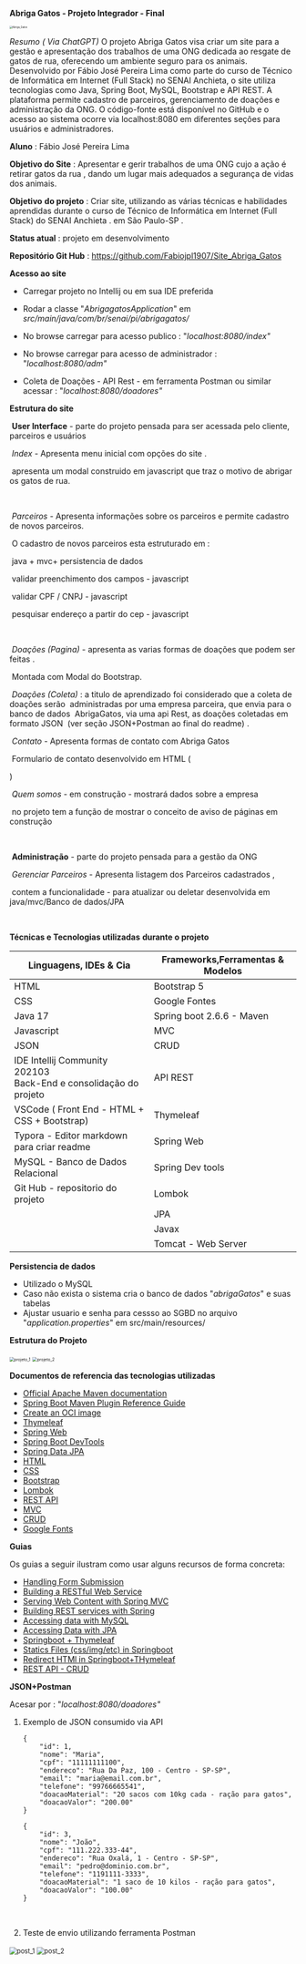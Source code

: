 **Abriga Gatos - Projeto Integrador - Final** 

<img src="https://s2.loli.net/2022/04/06/xn5fLWwQHtMe2ph.png" alt="Abriga_Gatos" style="zoom:30%;" />

*Resumo ( Via ChatGPT)*
O projeto Abriga Gatos visa criar um site para a gestão e apresentação dos trabalhos de uma ONG dedicada ao resgate de gatos de rua, oferecendo um ambiente seguro para os animais. Desenvolvido por Fábio José Pereira Lima como parte do curso de Técnico de Informática em Internet (Full Stack) no SENAI Anchieta, o site utiliza tecnologias como Java, Spring Boot, MySQL, Bootstrap e API REST. A plataforma permite cadastro de parceiros, gerenciamento de doações e administração da ONG. O código-fonte está disponível no GitHub e o acesso ao sistema ocorre via localhost:8080 em diferentes seções para usuários e administradores.


**Aluno** : Fábio José Pereira Lima

**Objetivo do Site** : Apresentar e gerir trabalhos de uma ONG cujo a ação é retirar gatos da rua , dando um lugar mais adequados a segurança de vidas dos animais. 

**Objetivo** **do projeto** : Criar site, utilizando as várias técnicas e habilidades aprendidas durante o curso de Técnico de Informática em Internet (Full Stack) do SENAI  Anchieta . em São Paulo-SP . 

**Status atual** : projeto em desenvolvimento 

**Repositório Git Hub** : https://github.com/Fabiojpl1907/Site_Abriga_Gatos

**Acesso ao site** 

- Carregar projeto no Intellij ou em sua IDE preferida

- Rodar a classe "*AbrigagatosApplication*" em *src/main/java/com/br/senai/pi/abrigagatos/*

- No browse carregar para acesso publico : "*localhost:8080/index"*

- No browse carregar para acesso de administrador  : "*localhost:8080/adm"*

- Coleta de Doações - API Rest - em ferramenta Postman ou similar acessar : "*localhost:8080/doadores"*

  

**Estrutura do site**

​	**User Interface** - parte do projeto pensada para ser acessada pelo cliente, parceiros e usuários

​		*Index*  - Apresenta menu inicial com opções do site .

​						apresenta um modal construido em javascript que traz o motivo de abrigar os gatos de rua. 

​		

​		*Parceiros* - Apresenta informações sobre os parceiros e permite cadastro de novos parceiros.

​				O cadastro de novos parceiros esta estruturado em  : 

​					java + mvc+ persistencia  de dados

​					validar preenchimento dos campos -  javascript

​					validar CPF / CNPJ -  javascript

​					pesquisar endereço a partir do cep - javascript

​		

​		*Doações  (Pagina)* - apresenta as varias formas de doações que podem ser feitas . 

​						Montada com  Modal do Bootstrap. 

​					*Doações (Coleta)* : a titulo de aprendizado foi considerado que a coleta de doações serão
​													administradas por uma empresa parceira, que envia para o banco de dados
​													 AbrigaGatos, via uma api Rest, as doações coletadas em formato JSON
​													 (ver seção JSON+Postman ao final do readme) . 



​	*Contato* - Apresenta formas de contato com Abriga Gatos 

​						Formulario de contato desenvolvido em HTML ( <form> )



​		*Quem somos* -  em construção - mostrará dados sobre a empresa

​					no projeto tem a função de mostrar o conceito de aviso de páginas em construção

​	

​	**Administração** - parte do projeto pensada para a gestão da ONG 

​		*Gerenciar Parceiros* - Apresenta listagem dos Parceiros cadastrados , 

​		contem a funcionalidade  - para atualizar ou deletar desenvolvida em java/mvc/Banco de dados/JPA

​		

**Técnicas e Tecnologias utilizadas** **durante o projeto** 

| Linguagens, IDEs & Cia                                       | Frameworks,Ferramentas & Modelos |
| ------------------------------------------------------------ | -------------------------------- |
| HTML                                                         | Bootstrap 5                      |
| CSS                                                          | Google Fontes                    |
| Java 17                                                      | Spring boot 2.6.6 - Maven        |
| Javascript                                                   | MVC                              |
| JSON                                                         | CRUD                             |
| IDE Intellij Community 202103 <br />Back-End e consolidação do projeto | API REST                         |
| VSCode ( Front End - HTML + CSS + Bootstrap)                 | Thymeleaf                        |
| Typora - Editor markdown para criar readme                   | Spring Web                       |
| MySQL - Banco de Dados Relacional                            | Spring Dev tools                 |
| Git Hub - repositorio do projeto                             | Lombok                           |
|                                                              | JPA                              |
|                                                              | Javax                            |
|                                                              | Tomcat - Web Server              |

**Persistencia de dados**

- Utilizado o MySQL
- Caso não exista o sistema cria o banco de dados "*abrigaGatos*" e suas tabelas
- Ajustar usuario  e senha para cessso ao SGBD no arquivo "*application.properties*" em src/main/resources/

**Estrutura do Projeto**

<img src="https://s2.loli.net/2022/04/06/YenPyH8Ao2DvV7t.png" alt="projeto_1" style="zoom:50%;" />



<img src="https://s2.loli.net/2022/04/06/ae12xLDd4iJo6CE.png" alt="projeto_2" style="zoom:50%;" />



**Documentos de referencia das tecnologias utilizadas** 

* [Official Apache Maven documentation](https://maven.apache.org/guides/index.html)
* [Spring Boot Maven Plugin Reference Guide](https://docs.spring.io/spring-boot/docs/2.6.5/maven-plugin/reference/html/)
* [Create an OCI image](https://docs.spring.io/spring-boot/docs/2.6.5/maven-plugin/reference/html/#build-image)
* [Thymeleaf](https://docs.spring.io/spring-boot/docs/2.6.5/reference/htmlsingle/#boot-features-spring-mvc-template-engines)
* [Spring Web](https://docs.spring.io/spring-boot/docs/2.6.5/reference/htmlsingle/#boot-features-developing-web-applications)
* [Spring Boot DevTools](https://docs.spring.io/spring-boot/docs/2.6.5/reference/htmlsingle/#using-boot-devtools)
* [Spring Data JPA](https://docs.spring.io/spring-boot/docs/2.6.5/reference/htmlsingle/#boot-features-jpa-and-spring-data)
* [HTML](https://www.w3schools.com/html/html_intro.asp)  
* [CSS](https://developer.mozilla.org/en-US/docs/Web/CSS) 
* [Bootstrap](https://getbootstrap.com/docs/5.1/getting-started/introduction/) 
* [Lombok](https://projectlombok.org/) 
* [REST API](https://www.redhat.com/en/topics/api/what-is-a-rest-api) 
* [MVC](https://en.wikipedia.org/wiki/Model%E2%80%93view%E2%80%93controller) 
* [CRUD](https://en.wikipedia.org/wiki/Create,_read,_update_and_delete) 
* [Google Fonts](https://fonts.google.com/) 

**Guias**

Os guias a seguir ilustram como usar alguns recursos de forma concreta:

* [Handling Form Submission](https://spring.io/guides/gs/handling-form-submission/)
* [Building a RESTful Web Service](https://spring.io/guides/gs/rest-service/)
* [Serving Web Content with Spring MVC](https://spring.io/guides/gs/serving-web-content/)
* [Building REST services with Spring](https://spring.io/guides/tutorials/bookmarks/)
* [Accessing data with MySQL](https://spring.io/guides/gs/accessing-data-mysql/)
* [Accessing Data with JPA](https://spring.io/guides/gs/accessing-data-jpa/)
* [Springboot + Thymeleaf](https://github.com/hendisantika/springboot-thymeleaf-employee-crud)
* [Statics Files (css/img/etc) in Springboot](https://stackoverflow.com/questions/27170772/where-to-put-static-files-such-as-css-in-a-spring-boot-project)
* [Redirect HTMl in Springboot+THymeleaf](https://pt.stackoverflow.com/questions/315346/redirecionar-para-uma-html-com-spring-boot)
* [REST API - CRUD](https://www.bezkoder.com/spring-boot-jpa-crud-rest-api/>)



**JSON+Postman**

Acesar por :  "*localhost:8080/doadores"*

1. Exemplo de JSON consumido via API

   ```
   {
       "id": 1,
       "nome": "Maria",
       "cpf": "11111111100",
       "endereco": "Rua Da Paz, 100 - Centro - SP-SP",
       "email": "maria@email.com.br",
       "telefone": "99766665541",
       "doacaoMaterial": "20 sacos com 10kg cada - ração para gatos",
       "doacaoValor": "200.00"
   }
   
   {
       "id": 3,
       "nome": "João",
       "cpf": "111.222.333-44",
       "endereco": "Rua Oxalá, 1 - Centro - SP-SP",
       "email": "pedro@dominio.com.br",
       "telefone": "1191111-3333",
       "doacaoMaterial": "1 saco de 10 kilos - ração para gatos",
       "doacaoValor": "100.00"
   }
   ```

   ​		

2. Teste de envio utilizando ferramenta  Postman 

<img src="https://s2.loli.net/2022/04/06/SYwgnsvLWHbuVdP.png" alt="post_1" style="zoom:80%;" />



<img src="https://s2.loli.net/2022/04/06/c4ZOgjdk1vWEXqK.png" alt="post_2" style="zoom:80%;" />

